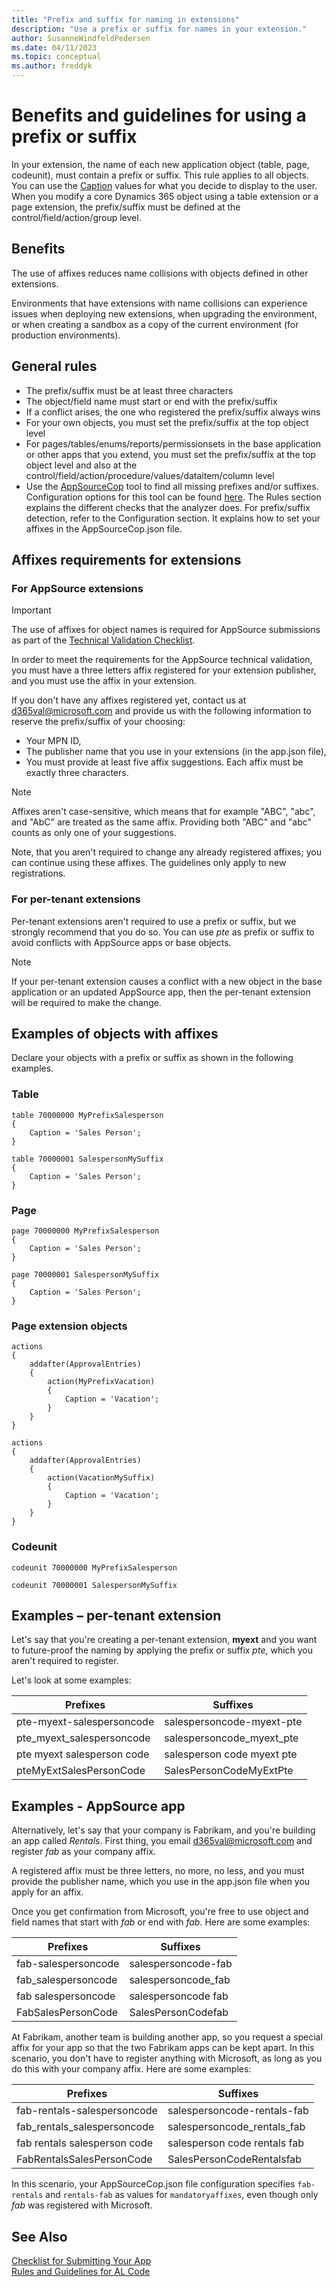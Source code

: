 ```yaml
---
title: "Prefix and suffix for naming in extensions"
description: "Use a prefix or suffix for names in your extension."
author: SusanneWindfeldPedersen
ms.date: 04/11/2023
ms.topic: conceptual
ms.author: freddyk
---
```


# Benefits and guidelines for using a prefix or suffix

In your extension, the name of each new application object (table, page, codeunit), must contain a prefix or suffix. This rule applies to all objects. You can use the [Caption](../developer/properties/devenv-caption-property.md) values for what you decide to display to the user. When you modify a core Dynamics 365 object using a table extension or a page extension, the prefix/suffix must be defined at the control/field/action/group level.

## Benefits

The use of affixes reduces name collisions with objects defined in other extensions.

Environments that have extensions with name collisions can experience issues when deploying new extensions, when upgrading the environment, or when creating a sandbox as a copy of the current environment (for production environments).

## General rules

- The prefix/suffix must be at least three characters
- The object/field name must start or end with the prefix/suffix
- If a conflict arises, the one who registered the prefix/suffix always wins
- For your own objects, you must set the prefix/suffix at the top object level
- For pages/tables/enums/reports/permissionsets in the base application or other apps that you extend, you must set the prefix/suffix at the top object level and also at the control/field/action/procedure/values/dataitem/column level
- Use the [AppSourceCop](../developer/devenv-using-code-analysis-tool.md) tool to find all missing prefixes and/or suffixes. Configuration options for this tool can be found [here](../developer/analyzers/appsourcecop.md). The Rules section explains the different checks that the analyzer does. For prefix/suffix detection, refer to the Configuration section. It explains how to set your affixes in the AppSourceCop.json file.

## Affixes requirements for extensions

### For AppSource extensions

> [!IMPORTANT]  
> The use of affixes for object names is required for AppSource submissions as part of the [Technical Validation Checklist](../developer/devenv-checklist-submission.md).


In order to meet the requirements for the AppSource technical validation, you must have a three letters affix registered for your extension publisher, and you must use the affix in your extension.

If you don't have any affixes registered yet, contact us at [d365val@microsoft.com](mailto:d365val@microsoft.com) and provide us with the following information to reserve the prefix/suffix of your choosing:

- Your MPN ID,
- The publisher name that you use in your extensions (in the app.json file),
- You must provide at least five affix suggestions. Each affix must be exactly three characters.

> [!NOTE]
> Affixes aren't case-sensitive, which means that for example "ABC", "abc", and "AbC" are treated as the same affix. Providing both "ABC" and "abc" counts as only one of your suggestions.

Note, that you aren't required to change any already registered affixes; you can continue using these affixes. The guidelines only apply to new registrations.

### For per-tenant extensions

Per-tenant extensions aren't required to use a prefix or suffix, but we strongly recommend that you do so. You can use *pte* as prefix or suffix to avoid conflicts with AppSource apps or base objects.

> [!NOTE]
> If your per-tenant extension causes a conflict with a new object in the base application or an updated AppSource app, then the per-tenant extension will be required to make the change.

## Examples of objects with affixes

Declare your objects with a prefix or suffix as shown in the following examples.

### Table

```AL
table 70000000 MyPrefixSalesperson
{
    Caption = 'Sales Person';
}
```

```AL
table 70000001 SalespersonMySuffix
{
    Caption = 'Sales Person';
}
```

### Page

```AL
page 70000000 MyPrefixSalesperson
{
    Caption = 'Sales Person';
}
```

```AL
page 70000001 SalespersonMySuffix
{
    Caption = 'Sales Person';
}
```

### Page extension objects

```AL
actions
{
    addafter(ApprovalEntries)
    {
        action(MyPrefixVacation)
        {
            Caption = 'Vacation';
        }
    }
}
```

```AL
actions
{
    addafter(ApprovalEntries)
    {
        action(VacationMySuffix)
        {
            Caption = 'Vacation';
        }
    }
}
```

### Codeunit

```AL
codeunit 70000000 MyPrefixSalesperson
```

```AL
codeunit 70000001 SalespersonMySuffix
```

## Examples – per-tenant extension

Let's say that you're creating a per-tenant extension, **myext** and you want to future-proof the naming by applying the prefix or suffix *pte*, which you aren't required to register.  

Let's look at some examples:

| Prefixes                   | Suffixes                   |
|----------------------------|----------------------------|
| pte-myext-salespersoncode  | salespersoncode-myext-pte  |
| pte_myext_salespersoncode  | salespersoncode_myext_pte  |
| pte myext salesperson code | salesperson code myext pte |
| pteMyExtSalesPersonCode    | SalesPersonCodeMyExtPte    |

## Examples - AppSource app

Alternatively, let's say that your company is Fabrikam, and you're building an app called *Rentals*. First thing, you email [d365val@microsoft.com](mailto:d365val@microsoft.com) and register *fab* as your company affix.  

A registered affix must be three letters, no more, no less, and you must provide the publisher name, which you use in the app.json file when you apply for an affix.  

Once you get confirmation from Microsoft, you're free to use object and field names that start with *fab* or end with *fab*. Here are some examples:

| Prefixes               | Suffixes               |
|------------------------|------------------------|
| fab-salespersoncode | salespersoncode-fab |
| fab_salespersoncode | salespersoncode_fab |
| fab salespersoncode | salespersoncode fab |
| FabSalesPersonCode  | SalesPersonCodefab  |

At Fabrikam, another team is building another app, so you request a special affix for your app so that the two Fabrikam apps can be kept apart. In this scenario, you don't have to register anything with Microsoft, as long as you do this with your company affix. Here are some examples:

| Prefixes               | Suffixes               |
|------------------------|------------------------|
|fab-rentals-salespersoncode|salespersoncode-rentals-fab|
|fab_rentals_salespersoncode|salespersoncode_rentals_fab|
|fab rentals salesperson code|salesperson code rentals fab|
|FabRentalsSalesPersonCode|SalesPersonCodeRentalsfab|

In this scenario, your AppSourceCop.json file configuration specifies `fab-rentals` and `rentals-fab` as values for `mandatoryaffixes`, even though only *fab* was registered with Microsoft.

## See Also

[Checklist for Submitting Your App](../developer/devenv-checklist-submission.md)  
[Rules and Guidelines for AL Code](apptest-overview.md)  
